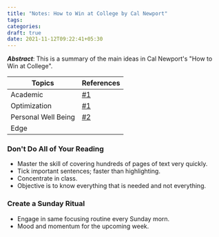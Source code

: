 ```yaml
---
title: "Notes: How to Win at College by Cal Newport"
tags:
categories: 
draft: true
date: 2021-11-12T09:22:41+05:30
---  
```


**_Abstract_**: This is a summary of the main ideas in Cal Newport's "How to Win at College".

| Topics | References |
|--------|------------|
|Academic| [#1](#1)|
|Optimization |[#1](#1) |
| Personal Well Being |[#2](#2)|
| Edge ||

### Don't Do All of Your Reading <a name="1"></a>

- Master the skill of covering hundreds of pages of text very quickly.  
- Tick important sentences; faster than highlighting. 
- Concentrate in class.
- Objective is to know everything that is needed and not everything.  

### Create a Sunday Ritual <a name="2"></a>

- Engage in same focusing routine every Sunday morn.
- Mood and momentum for the upcoming week.



